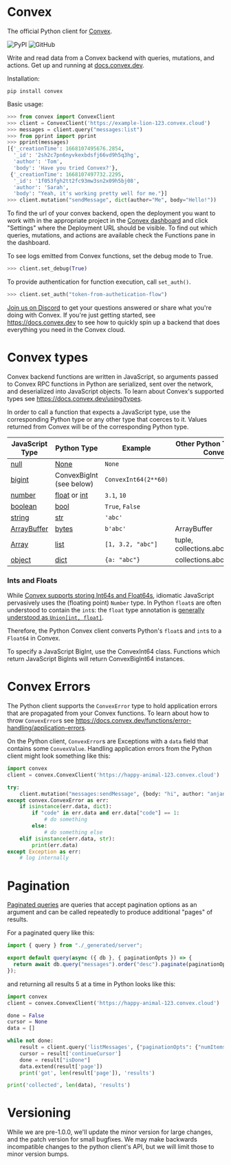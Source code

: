 # Convex

The official Python client for [Convex](https://convex.dev/).

![PyPI](https://img.shields.io/pypi/v/convex?label=convex&logo=pypi)
![GitHub](https://img.shields.io/github/license/get-convex/convex-py)

Write and read data from a Convex backend with queries, mutations, and actions.
Get up and running at [docs.convex.dev](https://docs.convex.dev/home).

Installation:

    pip install convex

Basic usage:

```python
>>> from convex import ConvexClient
>>> client = ConvexClient('https://example-lion-123.convex.cloud')
>>> messages = client.query("messages:list")
>>> from pprint import pprint
>>> pprint(messages)
[{'_creationTime': 1668107495676.2854,
  '_id': '2sh2c7pn6nyvkexbdsfj66vd9h5q3hg',
  'author': 'Tom',
  'body': 'Have you tried Convex?'},
 {'_creationTime': 1668107497732.2295,
  '_id': '1f053fgh2tt2fc93mw3sn2x09h5bj08',
  'author': 'Sarah',
  'body': "Yeah, it's working pretty well for me."}]
>>> client.mutation("sendMessage", dict(author="Me", body="Hello!"))
```

To find the url of your convex backend, open the deployment you want to work
with in the appropriate project in the
[Convex dashboard](https://dashboard.convex.dev) and click "Settings" where the
Deployment URL should be visible. To find out which queries, mutations, and
actions are available check the Functions pane in the dashboard.

To see logs emitted from Convex functions, set the debug mode to True.

```python
>>> client.set_debug(True)
```

To provide authentication for function execution, call `set_auth()`.

```python
>>> client.set_auth("token-from-authetication-flow")
```

[Join us on Discord](https://www.convex.dev/community) to get your questions
answered or share what you're doing with Convex. If you're just getting started,
see https://docs.convex.dev to see how to quickly spin up a backend that does
everything you need in the Convex cloud.

# Convex types

Convex backend functions are written in JavaScript, so arguments passed to
Convex RPC functions in Python are serialized, sent over the network, and
deserialized into JavaScript objects. To learn about Convex's supported types
see https://docs.convex.dev/using/types.

In order to call a function that expects a JavaScript type, use the
corresponding Python type or any other type that coerces to it. Values returned
from Convex will be of the corresponding Python type.

| JavaScript Type                                                                                             | Python Type                                                                                                                    | Example              | Other Python Types that Convert |
| ----------------------------------------------------------------------------------------------------------- | ------------------------------------------------------------------------------------------------------------------------------ | -------------------- | ------------------------------- |
| [null](https://developer.mozilla.org/en-US/docs/Web/JavaScript/Data_structures#null_type)                   | [None](https://docs.python.org/3/library/stdtypes.html#the-null-object)                                                        | `None`               |                                 |
| [bigint](https://developer.mozilla.org/en-US/docs/Web/JavaScript/Data_structures#bigint_type)               | ConvexBigInt (see below)                                                                                                       | `ConvexInt64(2**60)` |                                 |
| [number](https://developer.mozilla.org/en-US/docs/Web/JavaScript/Data_structures#number_type)               | [float](https://docs.python.org/3/library/functions.html#float) or [int](https://docs.python.org/3/library/functions.html#int) | `3.1`, `10`          |                                 |
| [boolean](https://developer.mozilla.org/en-US/docs/Web/JavaScript/Data_structures#boolean_type)             | [bool](https://docs.python.org/3/library/functions.html#bool)                                                                  | `True`, `False`      |                                 |
| [string](https://developer.mozilla.org/en-US/docs/Web/JavaScript/Data_structures#string_type)               | [str](https://docs.python.org/3/library/stdtypes.html#str)                                                                     | `'abc'`              |                                 |
| [ArrayBuffer](https://developer.mozilla.org/en-US/docs/Web/JavaScript/Reference/Global_Objects/ArrayBuffer) | [bytes](https://docs.python.org/3/library/stdtypes.html#bytes)                                                                 | `b'abc'`             | ArrayBuffer                     |
| [Array](https://developer.mozilla.org/en-US/docs/Web/JavaScript/Reference/Global_Objects/Array)             | [list](https://docs.python.org/3/library/stdtypes.html#list)                                                                   | `[1, 3.2, "abc"]`    | tuple, collections.abc.Sequence |
| [object](https://developer.mozilla.org/en-US/docs/Web/JavaScript/Data_structures#objects)                   | [dict](https://docs.python.org/3/library/stdtypes.html#dict)                                                                   | `{a: "abc"}`         | collections.abc.Mapping         |

### Ints and Floats

While
[Convex supports storing Int64s and Float64s](https://docs.convex.dev/using/types#convex-types),
idiomatic JavaScript pervasively uses the (floating point) `Number` type. In
Python `float`s are often understood to contain the `int`s: the `float` type
annotation is
[generally understood as `Union[int, float]`](https://peps.python.org/pep-0484/#the-numeric-tower).

Therefore, the Python Convex client converts Python's `float`s and `int`s to a
`Float64` in Convex.

To specify a JavaScript BigInt, use the ConvexInt64 class. Functions which
return JavaScript BigInts will return ConvexBigInt64 instances.

# Convex Errors

The Python client supports the `ConvexError` type to hold application errors
that are propagated from your Convex functions. To learn about how to throw
`ConvexError`s see
https://docs.convex.dev/functions/error-handling/application-errors.

On the Python client, `ConvexError`s are Exceptions with a `data` field that
contains some `ConvexValue`. Handling application errors from the Python client
might look something like this:

```python
import convex
client = convex.ConvexClient('https://happy-animal-123.convex.cloud')

try:
    client.mutation("messages:sendMessage", {body: "hi", author: "anjan"})
except convex.ConvexError as err:
    if isinstance(err.data, dict):
        if "code" in err.data and err.data["code"] == 1:
            # do something
        else:
            # do something else
    elif isinstance(err.data, str):
        print(err.data)
except Exception as err:
    # log internally
```

# Pagination

[Paginated queries](https://docs.convex.dev/database/pagination) are queries
that accept pagination options as an argument and can be called repeatedly to
produce additional "pages" of results.

For a paginated query like this:

```javascript
import { query } from "./_generated/server";

export default query(async ({ db }, { paginationOpts }) => {
  return await db.query("messages").order("desc").paginate(paginationOpts);
});
```

and returning all results 5 at a time in Python looks like this:

```python
import convex
client = convex.ConvexClient('https://happy-animal-123.convex.cloud')

done = False
cursor = None
data = []

while not done:
    result = client.query('listMessages', {"paginationOpts": {"numItems": 5, "cursor": cursor}})
    cursor = result['continueCursor']
    done = result["isDone"]
    data.extend(result['page'])
    print('got', len(result['page']), 'results')

print('collected', len(data), 'results')
```

# Versioning

While we are pre-1.0.0, we'll update the minor version for large changes, and
the patch version for small bugfixes. We may make backwards incompatible changes
to the python client's API, but we will limit those to minor version bumps.
